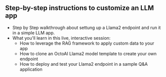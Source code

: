 ## Step-by-step instructions to customize an LLM app
  - Step by Step walkthrough about settung up a Llama2 endpoint and run it in a simple LLM app.
  - What you'll learn in this live, interactive session:
    - How to leverage the RAG framework to apply custom data to your app
    - How to clone an OctoAI Llama2 model template to create your own endpoint
    - How to deploy and test your Llama2 endpoint in a sample Q&A application
   
